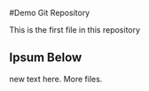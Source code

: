 #Demo Git Repository

This is the first file in this repository

## Ipsum Below

new text here.
More files.